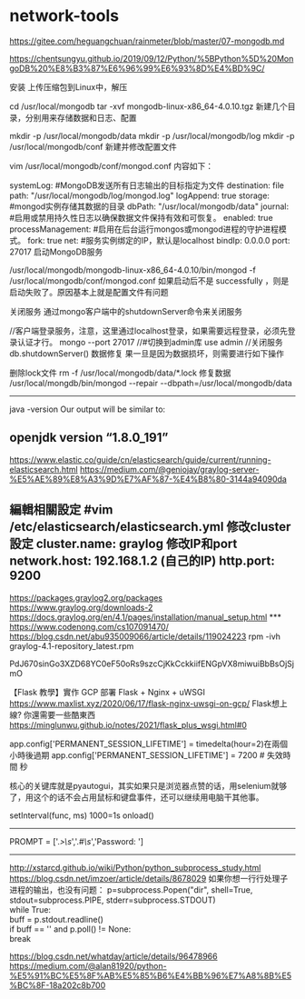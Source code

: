# network-tools

https://gitee.com/heguangchuan/rainmeter/blob/master/07-mongodb.md

https://chentsungyu.github.io/2019/09/12/Python/%5BPython%5D%20MongoDB%20%E8%B3%87%E6%96%99%E6%93%8D%E4%BD%9C/

安装
上传压缩包到Linux中，解压

cd /usr/local/mongodb
tar -xvf mongodb-linux-x86_64-4.0.10.tgz
新建几个目录，分别用来存储数据和日志、配置

mkdir -p /usr/local/mongodb/data
mkdir -p /usr/local/mongodb/log
mkdir -p /usr/local/mongodb/conf
新建并修改配置文件

vim /usr/local/mongodb/conf/mongod.conf
内容如下：

systemLog:
  #MongoDB发送所有日志输出的目标指定为文件
  destination: file
  path: "/usr/local/mongodb/log/mongod.log"
  logAppend: true
storage:
  #mongod实例存储其数据的目录
  dbPath: "/usr/local/mongodb/data"
  journal:
    #启用或禁用持久性日志以确保数据文件保持有效和可恢复。 
    enabled: true
processManagement: 
   #启用在后台运行mongos或mongod进程的守护进程模式。 
   fork: true
net:
   #服务实例绑定的IP，默认是localhost 
   bindIp: 0.0.0.0
   port: 27017
启动MongoDB服务

/usr/local/mongodb/mongodb-linux-x86_64-4.0.10/bin/mongod -f /usr/local/mongodb/conf/mongod.conf
如果启动后不是 successfully ，则是启动失败了。原因基本上就是配置文件有问题

关闭服务
通过mongo客户端中的shutdownServer命令来关闭服务

//客户端登录服务，注意，这里通过localhost登录，如果需要远程登录，必须先登录认证才行。 
mongo --port 27017 
//#切换到admin库 
use admin 
//关闭服务 
db.shutdownServer()
数据修复
果一旦是因为数据损坏，则需要进行如下操作

删除lock文件
rm -f  /usr/local/mongodb/data/*.lock
修复数据
/usr/local/mongdb/bin/mongod --repair --dbpath=/usr/local/mongodb/data


------------------
java -version
Our output will be similar to:

openjdk version “1.8.0_191”
----------------------------
https://www.elastic.co/guide/cn/elasticsearch/guide/current/running-elasticsearch.html
https://medium.com/@geniojay/graylog-server-%E5%AE%89%E8%A3%9D%E7%AF%87-%E4%B8%80-3144a94090da

編輯相關設定
#vim /etc/elasticsearch/elasticsearch.yml
修改cluster設定
cluster.name: graylog
修改IP和port
network.host: 192.168.1.2 (自己的IP)
http.port: 9200
------------------
https://packages.graylog2.org/packages
https://www.graylog.org/downloads-2
https://docs.graylog.org/en/4.1/pages/installation/manual_setup.html
*** https://www.codenong.com/cs107091470/
https://blog.csdn.net/abu935009066/article/details/119024223
rpm -ivh graylog-4.1-repository_latest.rpm

PdJ670sinGo3XZD68YC0eF50oRs9szcCjKkCckkiifENGpVX8miwuiBbBsOjSjmO

【Flask 教學】實作 GCP 部署 Flask + Nginx + uWSGI
https://www.maxlist.xyz/2020/06/17/flask-nginx-uwsgi-on-gcp/
Flask想上線? 你還需要一些酷東西
https://minglunwu.github.io/notes/2021/flask_plus_wsgi.html#0

app.config['PERMANENT_SESSION_LIFETIME'] = timedelta(hour=2)在兩個小時後過期
app.config['PERMANENT_SESSION_LIFETIME'] = 7200  # 失效時間 秒

核心的关键库就是pyautogui，其实如果只是浏览器点赞的话，用selenium就够了，用这个的话不会占用鼠标和键盘事件，还可以继续用电脑干其他事。

setInterval(func, ms) 1000=1s
onload()

------------------

PROMPT = ['.*>\s*','.*#\s*','Password: ']

--------------------
http://xstarcd.github.io/wiki/Python/python_subprocess_study.html
https://blog.csdn.net/imzoer/article/details/8678029
如果你想一行行处理子进程的输出，也没有问题：
p=subprocess.Popen("dir", shell=True, stdout=subprocess.PIPE, stderr=subprocess.STDOUT)  
while True:  
    buff = p.stdout.readline()  
    if buff == '' and p.poll() != None:  
        break 

https://blog.csdn.net/whatday/article/details/96478966
https://medium.com/@alan81920/python-%E5%91%BC%E5%8F%AB%E5%85%B6%E4%BB%96%E7%A8%8B%E5%BC%8F-18a202c8b700

